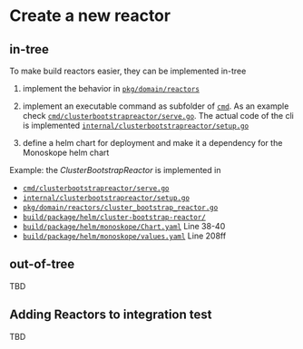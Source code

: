 # Create a new reactor

## in-tree

To make build reactors easier, they can be implemented in-tree

1. implement the behavior in [`pkg/domain/reactors`](../../pkg/domain/reactors)

1. implement an executable command as subfolder of [`cmd`](../../cmd). As an example check [`cmd/clusterbootstrapreactor/serve.go`](../../cmd/clusterbootstrapreactor/serve.go).
   The actual code of the cli is implemented [`internal/clusterbootstrapreactor/setup.go`](../../internal/clusterbootstrapreactor/setup.go)

1. define a helm chart for deployment and make it a dependency for the Monoskope helm chart

Example: the *ClusterBootstrapReactor* is implemented in

* [`cmd/clusterbootstrapreactor/serve.go`](../../cmd/clusterbootstrapreactor/serve.go)
* [`internal/clusterbootstrapreactor/setup.go`](../../internal/clusterbootstrapreactor/setup.go)
* [`pkg/domain/reactors/cluster_bootstrap_reactor.go`](../../pkg/domain/reactors/cluster_bootstrap_reactor.go)
* [`build/package/helm/cluster-bootstrap-reactor/`](../../build/package/helm/cluster-bootstrap-reactor)
* [`build/package/helm/monoskope/Chart.yaml`](../../build/package/helm/monoskope/Chart.yaml) Line 38-40
* [`build/package/helm/monoskope/values.yaml`](../../build/package/helm/monoskope/values.yaml) Line 208ff

## out-of-tree

TBD

## Adding Reactors to integration test

TBD
